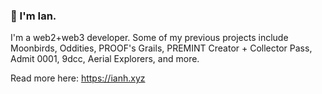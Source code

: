 ### 👋  I'm Ian.

I'm a web2+web3 developer. Some of my previous projects include Moonbirds, Oddities, PROOF's Grails, PREMINT Creator + Collector Pass, Admit 0001, 9dcc, Aerial Explorers, and more.

Read more here: https://ianh.xyz
